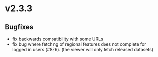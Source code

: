 # v2.3.3

## Bugfixes

- fix backwards compatibility with some URLs
- fix bug where fetching of regional features does not complete for logged in users (#826). (the viewer will only fetch released datasets)
